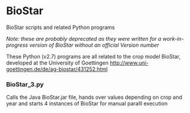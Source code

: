 # BioStar
BioStar scripts and related Python programs

*Note: these are probably deprecated as they were written for a work-in-progress version of BioStar without an official Version number*

These Python (v2.7) programs are all related to the crop model BioStar, developed at the University of Goettingen
http://www.uni-goettingen.de/de/ag-biostar/431252.html


### BioStar_3.py
Calls the Java BioStar.jar file, hands over values depending on crop and year and 
starts 4 instances of BioStar for manual paralll execution